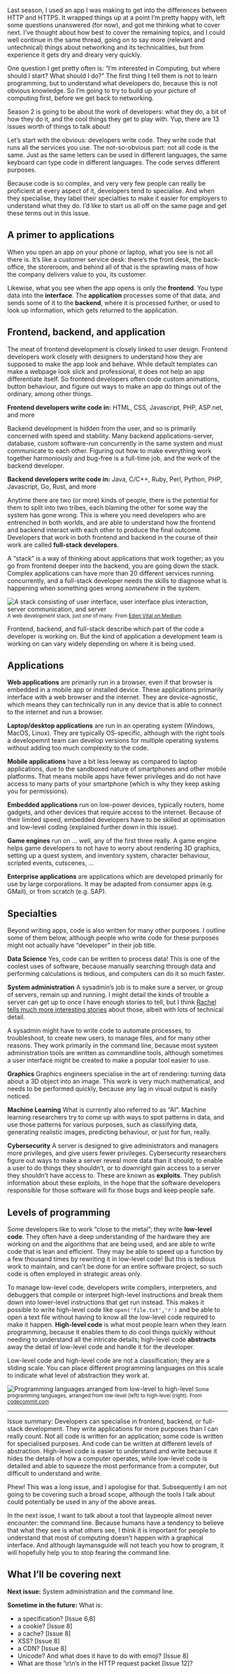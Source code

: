 Last season, I used an app I was making to get into the differences between HTTP and HTTPS. It wrapped things up at a point I’m pretty happy with, left some questions unanswered (for now), and got me thinking what to cover next. I’ve thought about how best to cover the remaining topics, and I could well continue in the same thread, going on to say more (relevant and untechnical) things about networking and its technicalities, but from experience it gets dry and dreary very quickly.

One question I get pretty often is: “I’m interested in Computing, but where should I start? What should I do?” The first thing I tell them is not to learn programming, but to understand what developers do, because this is not obvious knowledge. So I’m going to try to build up your picture of computing first, before we get back to networking.

Season 2 is going to be about the work of developers: what they do, a bit of how they do it, and the cool things they get to play with. Yup, there are 13 issues worth of things to talk about!

Let’s start with the obvious: developers write code. They write code that runs all the services you use. The not-so-obvious part: not all code is the same. Just as the same letters can be used in different languages, the same keyboard can type code in different languages. The code serves different purposes.

Because code is so complex, and very very few people can really be proficient at every aspect of it, developers tend to specialise. And when they specialise, they label their specialties to make it easier for employers to understand what they do. I’d like to start us all off on the same page and get these terms out in this issue.

## A primer to applications

When you open an app on your phone or laptop, what you see is not all there is. It’s like a customer service desk: there’s the front desk, the back-office, the storeroom, and behind all of that is the sprawling mass of how the company delivers value to you, its customer.

Likewise, what you see when the app opens is only the **frontend**. You type data into the **interface**. The **application** processes some of that data, and sends some of it to the **backend**, where it is processed further, or used to look up information, which gets returned to the application.

## Frontend, backend, and application

The meat of frontend development is closely linked to user design. Frontend developers work closely with designers to understand how they are supposed to make the app look and behave. While default templates can make a webpage look slick and professional, it does not help an app differentiate itself. So frontend developers often code custom animations, button behaviour, and figure out ways to make an app do things out of the ordinary, among other things.

**Frontend developers write code in:** HTML, CSS, Javascript, PHP, ASP.net, and more

Backend development is hidden from the user, and so is primarily concerned with speed and stability. Many backend applications-server, database, custom software-run concurrently in the same system and must communicate to each other. Figuring out how to make everything work together harmoniously and bug-free is a full-time job, and the work of the backend developer.

**Backend developers write code in:** Java, C/C++, Ruby, Perl, Python, PHP, Javascript, Go, Rust, and more

Anytime there are two (or more) kinds of people, there is the potential for them to split into two tribes, each blaming the other for some way the system has gone wrong. This is where you need developers who are entrenched in both worlds, and are able to understand how the frontend and backend interact with each other to produce the final outcome. Developers that work in both frontend and backend in the course of their work are called **full-stack developers**.

A “stack” is a way of thinking about applications that work together; as you go from frontend deeper into the backend, you are going down the stack. Complex applications can have more than 20 different services running concurrently, and a full-stack developer needs the skills to diagnose what is happening when something goes wrong *somewhere* in the system.


![A stack consisting of user interface, user interface plus interaction, server communication, and server](https://github.com/ngjunsiang/laymansguide/blob/master/season2/issue014/issue014_01.png?raw=true)
<small>A web development stack, just one of many. From [Eden Vital on Medium](https://medium.com/@edenvidal/the-rise-of-the-full-stack-designer-and-the-tools-he-uses-3daf015eb3fc).</small>


Frontend, backend, and full-stack describe which part of the code a developer is working on. But the kind of application a development team is working on can vary widely depending on where it is being used.

## Applications

**Web applications** are primarily run in a browser, even if that browser is embedded in a mobile app or installed device. These applications primarily interface with a web browser and the internet. They are device-agnostic, which means they can technically run in any device that is able to connect to the internet and run a browser.

**Laptop/desktop applications** are run in an operating system (Windows, MacOS, Linux). They are typically OS-specific, although with the right tools a developemnt team can develop versions for multiple operating systems without adding too much complexity to the code.

**Mobile applications** have a bit less leeway as compared to laptop applications, due to the sandboxed nature of smartphones and other mobile platforms. That means mobile apps have fewer privileges and do not have access to many parts of your smartphone (which is why they keep asking you for permissions).

**Embedded applications** run on low-power devices, typically routers, home gadgets, and other devices that require access to the internet. Because of their limited speed, embedded developers have to be skilled at optimisation and low-level coding (explained further down in this issue).

**Game engines** run on ... well, any of the first three really. A game engine helps game developers to not have to worry about rendering 3D graphics, setting up a quest system, and inventory system, character behaviour, scripted events, cutscenes, ...

**Enterprise applications** are applications which are developed primarily for use by large corporations. It may be adapted from consumer apps (e.g. GMail), or from scratch (e.g. SAP).

## Specialties

Beyond writing apps, code is also written for many other purposes. I outline some of them below, although people who write code for these purposes might not actually have “developer” in their job title.

**Data Science**
Yes, code can be written to process data! This is one of the coolest uses of software, because manually searching through data and performing calculations is tedious, and computers can do it so much faster.

**System administration**
A sysadmin’s job is to make sure a server, or group of servers, remain up and running. I might detail the kinds of trouble a server can get up to once I have enough stories to tell, but I think [Rachel tells much more interesting stories](https://rachelbythebay.com/w/) about those, albeit with lots of technical detail.

A sysadmin might have to write code to automate processes, to troubleshoot, to create new users, to manage files, and for many other reasons. They work primarily in the command line, because most system administration tools are written as commandline tools, although sometimes a user interface might be created to make a popular tool easier to use.

**Graphics**
Graphics engineers specialise in the art of rendering: turning data about a 3D object into an image. This work is very much mathematical, and needs to be performed quickly, because any lag in visual output is easily noticed.

**Machine Learning**
What is currently also referred to as “AI”. Machine learning researchers try to come up with ways to spot patterns in data, and use those patterns for various purposes, such as classifying data, generating realistic images, predicting behaviour, or just for fun, really.

**Cybersecurity**
A server is designed to give administrators and managers more privileges, and give users fewer privileges. Cybersecurity researchers figure out ways to make a server reveal more data than it should, to enable a user to do things they shouldn’t, or to downright gain access to a server they shouldn’t have access to. These are known as **exploits**. They publish information about these exploits, in the hope that the software developers responsible for those software will fix those bugs and keep people safe.

## Levels of programming

Some developers like to work “close to the metal”; they write **low-level code**. They often have a deep understanding of the hardware they are working on and the algorithms that are being used, and are able to write code that is lean and efficient. They may be able to speed up a function by a few thousand times by rewriting it in low-level code! But this is tedious work to maintain, and can’t be done for an entire software project, so such code is often employed in strategic areas only.

To manage low-level code, developers write compilers, interpreters, and debuggers that compile or interpret high-level instructions and break them down into lower-level instructions that get run instead. This makes it possible to write high-level code like `open('file.txt','r')` and be able to open a text file without having to know all the low-level code required to make it happen. **High-level code** is what most people learn when they learn programming, because it enables them to do cool things quickly without needing to understand all the intricate details; high-level code **abstracts** away the detail of low-level code and handle it for the developer.

Low-level code and high-level code are not a classification; they are a sliding scale. You can place different programming languages on this scale to indicate what level of abstraction they work at.


![Programming languages arranged from low-level to high-level](https://github.com/ngjunsiang/laymansguide/blob/master/season2/issue014/issue014_02.png?raw=true)
<small>Some programming languages, arranged from low-level (left) to high-level (right). From [codecommit.com](http://www.codecommit.com/blog/java/defining-high-mid-and-low-level-languages)</small>


-----

Issue summary: Developers can specialise in frontend, backend, or full-stack development. They write applications for more purposes than I can really count. Not all code is written for an application; some code is written for specialised purposes. And code can be written at different levels of abstraction. High-level code is easier to understand and write because it hides the details of how a computer operates, while low-level code is detailed and able to squeeze the most performance from a computer, but difficult to understand and write.

Phew! This was a long issue, and I apologise for that. Subsequently I am not going to be covering such a broad scope, although the tools I talk about could potentially be used in any of the above areas.

In the next issue, I want to talk about a tool that laypeople almost never encounter: the command line. Because humans have a tendency to believe that what they see is what others see, I think it is important for people to understand that most of computing doesn’t happen with a graphical interface. And although laymansguide will not teach you how to program, it will hopefully help you to stop fearing the command line.

## What I’ll be covering next

**Next issue:** System administration and the command line.

**Sometime in the future:** What is:

- a specification? [Issue 6,8]
- a cookie? [Issue 8]
- a cache? [Issue 8]
- XSS? [Issue 8]
- a CDN? [Issue 8]
- Unicode? And what does it have to do with emoji? [Issue 8]
- What are those ‘\r\n’s in the HTTP request packet [Issue 12]?
